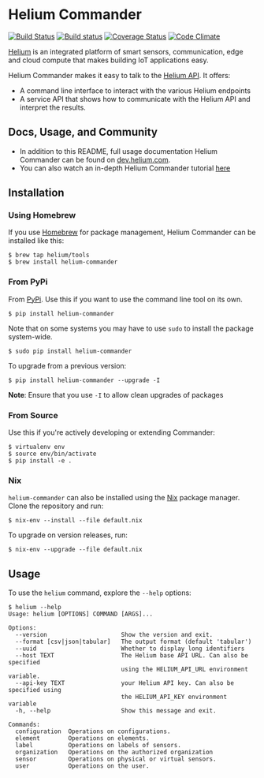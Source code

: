 # Helium Commander

[![Build Status](https://travis-ci.org/helium/helium-commander.svg?branch=master)](https://travis-ci.org/helium/helium-commander)
[![Build status](https://ci.appveyor.com/api/projects/status/i5bocfry81whgaqx?svg=true)](https://ci.appveyor.com/project/madninja/helium-commander)
[![Coverage Status](https://coveralls.io/repos/github/helium/helium-commander/badge.svg?branch=master)](https://coveralls.io/github/helium/helium-commander?branch=master)
[![Code Climate](https://codeclimate.com/github/helium/helium-commander/badges/gpa.svg)](https://codeclimate.com/github/helium/helium-commander)

[Helium](https://helium.com) is an integrated platform of smart sensors, communication, edge and cloud compute that makes building IoT applications easy.

Helium Commander makes it easy to talk to the [Helium API](https://docs.helium.com). It offers:

* A command line interface to interact with the various Helium endpoints
* A service API that shows how to communicate with the Helium API and interpret the results.


## Docs, Usage, and Community

* In addition to this README, full usage documentation Helium Commander can be found on [dev.helium.com](https://docs.helium.com/guides/helium_commander.html). 
* You can also watch an in-depth Helium Commander tutorial [here](https://www.youtube.com/watch?v=EGDzfMQD6EI)

## Installation


### Using Homebrew

If you use [Homebrew](http://brew.sh/) for package management, Helium Commander can be installed like this:


```
$ brew tap helium/tools
$ brew install helium-commander
```

### From PyPi

From [PyPi](https://pypi.python.org). Use this if you want to use the command line tool on its own.


```
$ pip install helium-commander
```

Note that on some systems you may have to use `sudo` to install the package system-wide.

```
$ sudo pip install helium-commander
```

To upgrade from a previous version:

```
$ pip install helium-commander --upgrade -I
```

**Note**: Ensure that you use `-I` to allow clean upgrades of packages


### From Source

Use this if you're actively developing or extending Commander:

```
$ virtualenv env
$ source env/bin/activate
$ pip install -e .
```


### Nix

`helium-commander` can also be installed using the [Nix](https://nixos.org/nix/) package manager. Clone the repository and run:


```
$ nix-env --install --file default.nix
```

To upgrade on version releases, run:


```
$ nix-env --upgrade --file default.nix
```

## Usage

To use the `helium` command, explore the `--help` options:

```
$ helium --help
Usage: helium [OPTIONS] COMMAND [ARGS]...

Options:
  --version                     Show the version and exit.
  --format [csv|json|tabular]   The output format (default 'tabular')
  --uuid                        Whether to display long identifiers
  --host TEXT                   The Helium base API URL. Can also be specified
                                using the HELIUM_API_URL environment variable.
  --api-key TEXT                your Helium API key. Can also be specified using
                                the HELIUM_API_KEY environment variable
  -h, --help                    Show this message and exit.

Commands:
  configuration  Operations on configurations.	
  element        Operations on elements.
  label          Operations on labels of sensors.
  organization   Operations on the authorized organization
  sensor         Operations on physical or virtual sensors.
  user           Operations on the user.
```


